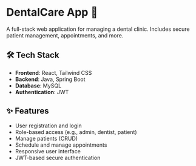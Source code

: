 # DentalCare App 🦷

A full-stack web application for managing a dental clinic. Includes secure patient management, appointments, and more.

## 🛠 Tech Stack

- **Frontend**: React, Tailwind CSS
- **Backend**: Java, Spring Boot
- **Database**: MySQL
- **Authentication**: JWT


## ✨ Features

- User registration and login
- Role-based access (e.g., admin, dentist, patient)
- Manage patients (CRUD)
- Schedule and manage appointments
- Responsive user interface
- JWT-based secure authentication


